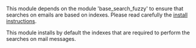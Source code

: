 This module depends on the module 'base_search_fuzzy' to ensure that
searches on emails are based on indexes. Please read carefully the
[install
instructions](https://github.com/OCA/server-tools/blob/15.0/base_search_fuzzy).

This module installs by default the indexes that are required to perform
the searches on mail messages.
